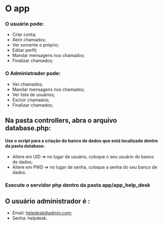  # O app
 
 ### O usuário pode:
 
 - Criar conta;
 - Abrir chamados;
 - Ver somente o próprio;
 - Editar perfil;
 - Mandar mensagens nos chamados;
 - Finalizar chamados;
 
 ### O Administrador pode:
 
 - Ver chamados;
 - Mandar mensagens nos chamados;
 - Ver lista de usuários;
 - Excluir chamados;
 - Finalizar chamados;
 
 ## Na pasta controllers, abra o arquivo database.php: 
 
 #### Use o script para a criação do banco de dados que está localizado dentro da pasta database.
  - Altere em UID => no lugar de usuário, coloque o seu usuário do banco de dados;
  - Altere em PWD => no lugar de senha, coloque a senha do seu banco de dados.

 ### Execute o servidor php dentro da pasta app/app_help_desk

 ## O usuário administrador é :
   - Email: helpdesk@admin.com;
   - Senha: helpdesk.
